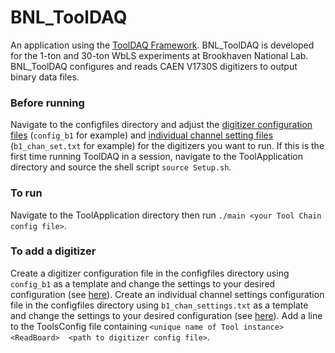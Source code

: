 # BNL_ToolDAQ

 An application using the [ToolDAQ Framework](https://docs.google.com/document/d/18rgYMOAGt3XiW9i0qN9kfUK1ssbQgLV1gQgG3hyVUoA/edit).
 BNL_ToolDAQ is developed for the 1-ton and 30-ton WbLS experiments at Brookhaven National Lab. BNL_ToolDAQ configures and reads CAEN V1730S digitizers to output
 binary data files.
 
 ### Before running
 Navigate to the configfiles directory and adjust the [digitizer configuration files](docs/digitizer_config_files.md) (`config_b1` for example) and [individual channel setting files](docs/channel_settings_config_files.md) (`b1_chan_set.txt` for example) for the digitizers you want to run. If this is the first time running ToolDAQ in a session, navigate to the ToolApplication directory and source the shell script `source Setup.sh`.
 
 ### To run
 Navigate to the ToolApplication directory then run `./main <your Tool Chain config file>`.
 
 ### To add a digitizer
 Create a digitizer configuration file in the configfiles directory using `config_b1` as a template and change the settings to your desired configuration (see [here](docs/digitizer_config_files.md)). Create an individual channel settings configuration file in the configfiles directory using `b1_chan_settings.txt` as a template and change the 
 settings to your desired configuration (see [here](docs/channel_settings_config_files.md)). Add a line to the ToolsConfig file containing `<unique name of Tool instance> <ReadBoard> 
 <path to digitizer config file>`. 
